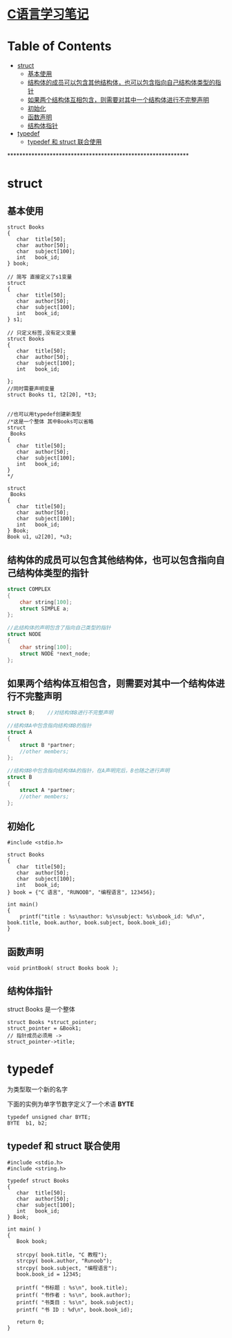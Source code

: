 # [C语言学习笔记](https://github.com/chaleaoch/gitblog/issues/48)


Table of Contents
=================

   * [struct](#struct)
      * [基本使用](#基本使用)
      * [结构体的成员可以包含其他结构体，也可以包含指向自己结构体类型的指针](#结构体的成员可以包含其他结构体也可以包含指向自己结构体类型的指针)
      * [如果两个结构体互相包含，则需要对其中一个结构体进行不完整声明](#如果两个结构体互相包含则需要对其中一个结构体进行不完整声明)
      * [初始化](#初始化)
      * [函数声明](#函数声明)
      * [结构体指针](#结构体指针)
   * [typedef](#typedef)
      * [typedef 和 struct 联合使用](#typedef-和-struct-联合使用)

\*\*\*\*\*\*\*\*\*\*\*\*\*\*\*\*\*\*\*\*\*\*\*\*\*\*\*\*\*\*\*\*\*\*\*\*\*\*\*\*\*\*\*\*\*\*\*\*\*\*\*\*\*\*\*\*\*\*\*\*
# struct

## 基本使用

```text
struct Books
{
   char  title[50];
   char  author[50];
   char  subject[100];
   int   book_id;
} book;

// 简写 直接定义了s1变量
struct 
{
   char  title[50];
   char  author[50];
   char  subject[100];
   int   book_id;
} s1;

// 只定义标签,没有定义变量
struct Books
{
   char  title[50];
   char  author[50];
   char  subject[100];
   int   book_id;

};
//同时需要声明变量
struct Books t1, t2[20], *t3;


//也可以用typedef创建新类型
/*这是一个整体 其中Books可以省略
struct
 Books
{
   char  title[50];
   char  author[50];
   char  subject[100];
   int   book_id;
}
*/

struct
 Books
{
   char  title[50];
   char  author[50];
   char  subject[100];
   int   book_id;
} Book;
Book u1, u2[20], *u3;
```

## 结构体的成员可以包含其他结构体，也可以包含指向自己结构体类型的指针

```c
struct COMPLEX
{
    char string[100];
    struct SIMPLE a;
};
 
//此结构体的声明包含了指向自己类型的指针
struct NODE
{
    char string[100];
    struct NODE *next_node;
};

```

## 如果两个结构体互相包含，则需要对其中一个结构体进行不完整声明

```c
struct B;    //对结构体B进行不完整声明
 
//结构体A中包含指向结构体B的指针
struct A
{
    struct B *partner;
    //other members;
};
 
//结构体B中包含指向结构体A的指针，在A声明完后，B也随之进行声明
struct B
{
    struct A *partner;
    //other members;
};

```

## 初始化

```text
#include <stdio.h>
 
struct Books
{
   char  title[50];
   char  author[50];
   char  subject[100];
   int   book_id;
} book = {"C 语言", "RUNOOB", "编程语言", 123456};
 
int main()
{
    printf("title : %s\nauthor: %s\nsubject: %s\nbook_id: %d\n", book.title, book.author, book.subject, book.book_id);
}
```

## 函数声明

```text
void printBook( struct Books book );

```

## 结构体指针

struct Books 是一个整体

```text
struct Books *struct_pointer;
struct_pointer = &Book1;
// 指针成员必须用 ->
struct_pointer->title;

```

# typedef

为类型取一个新的名字

下面的实例为单字节数字定义了一个术语 **BYTE**

```text
typedef unsigned char BYTE;
BYTE  b1, b2;
```

## typedef 和 struct 联合使用

```text
#include <stdio.h>
#include <string.h>
 
typedef struct Books
{
   char  title[50];
   char  author[50];
   char  subject[100];
   int   book_id;
} Book;
 
int main( )
{
   Book book;
 
   strcpy( book.title, "C 教程");
   strcpy( book.author, "Runoob"); 
   strcpy( book.subject, "编程语言");
   book.book_id = 12345;
 
   printf( "书标题 : %s\n", book.title);
   printf( "书作者 : %s\n", book.author);
   printf( "书类目 : %s\n", book.subject);
   printf( "书 ID : %d\n", book.book_id);
 
   return 0;
}
```

